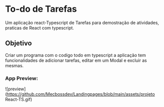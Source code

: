 # To-do de Tarefas
Um aplicação react-Typescript de Tarefas para demostração de atividades, praticas de React com typescript.

## Objetivo

Criar um programa com o codigo todo em typescript a aplicação tem funcionalidades de adicionar tarefas, editar em um Modal e excluir as mesmas.


### App Preview:
![preview](https://github.com/Mecbossdev/Landingpages/blob/main/assets/projeto React-TS.gif)
